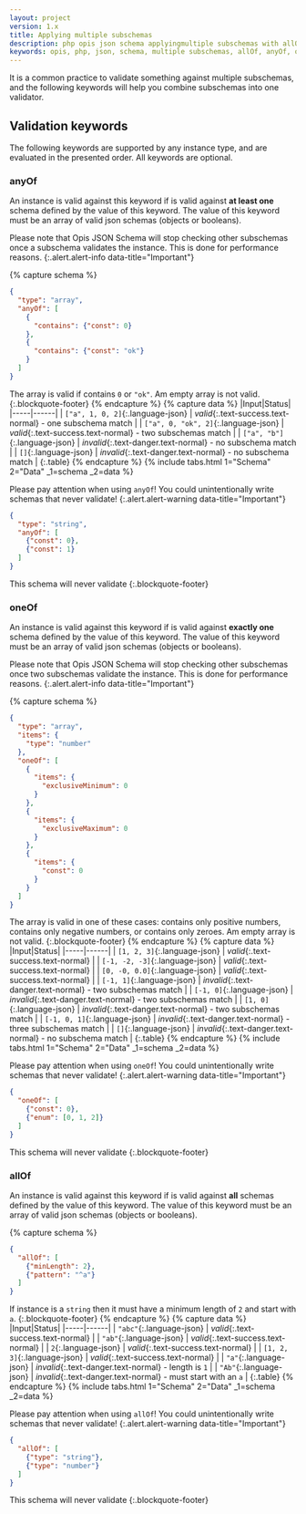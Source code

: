 ```yaml
---
layout: project
version: 1.x
title: Applying multiple subschemas
description: php opis json schema applyingmultiple subschemas with allOf, anyOf, oneOf
keywords: opis, php, json, schema, multiple subschemas, allOf, anyOf, oneOf
---
```


It is a common practice to validate something against multiple subschemas,
and the following keywords will help you combine subschemas into one validator.

## Validation keywords

The following keywords are supported by any instance type, and are evaluated in
the presented order. All keywords are optional.

### anyOf

An instance is valid against this keyword if is valid against **at least one** schema
defined by the value of this keyword. 
The value of this keyword must be an array of valid json schemas (objects or booleans).

Please note that Opis JSON Schema will stop checking other subschemas once
a subschema validates the instance. This is done for performance reasons.
{:.alert.alert-info data-title="Important"}


{% capture schema %}
```json
{
  "type": "array",
  "anyOf": [
    {
      "contains": {"const": 0}
    },
    {
      "contains": {"const": "ok"}
    }
  ]
}
```

The array is valid if contains `0` or `"ok"`.  Am empty array is not valid.
{:.blockquote-footer}
{% endcapture %}
{% capture data %}
|Input|Status|
|-----|------|
| `["a", 1, 0, 2]`{:.language-json} | *valid*{:.text-success.text-normal} - one subschema match |
| `["a", 0, "ok", 2]`{:.language-json} | *valid*{:.text-success.text-normal} - two subschemas match |
| `["a", "b"]`{:.language-json} | *invalid*{:.text-danger.text-normal} - no subschema match |
| `[]`{:.language-json} | *invalid*{:.text-danger.text-normal} - no subschema match |
{:.table}
{% endcapture %}
{% include tabs.html 1="Schema" 2="Data" _1=schema _2=data %}


Please pay attention when using `anyOf`!
You could unintentionally write schemas that never validate!
{:.alert.alert-warning data-title="Important"}

```json
{
  "type": "string",
  "anyOf": [
    {"const": 0},
    {"const": 1}
  ]
}
```
This schema will never validate
{:.blockquote-footer}

### oneOf

An instance is valid against this keyword if is valid against **exactly one** schema
defined by the value of this keyword. 
The value of this keyword must be an array of valid json schemas (objects or booleans).

Please note that Opis JSON Schema will stop checking other subschemas once
two subschemas validate the instance. This is done for performance reasons.
{:.alert.alert-info data-title="Important"}

{% capture schema %}
```json
{
  "type": "array",
  "items": {
    "type": "number"  
  },
  "oneOf": [
    {
      "items": {
        "exclusiveMinimum": 0
      }
    },
    {
      "items": {
        "exclusiveMaximum": 0
      }
    },
    {
      "items": {
        "const": 0
      }
    }
  ]
}
```

The array is valid in one of these cases: contains only positive numbers,
contains only negative numbers, or contains only zeroes. 
Am empty array is not valid.
{:.blockquote-footer}
{% endcapture %}
{% capture data %}
|Input|Status|
|-----|------|
| `[1, 2, 3]`{:.language-json} | *valid*{:.text-success.text-normal} |
| `[-1, -2, -3]`{:.language-json} | *valid*{:.text-success.text-normal} |
| `[0, -0, 0.0]`{:.language-json} | *valid*{:.text-success.text-normal} |
| `[-1, 1]`{:.language-json} | *invalid*{:.text-danger.text-normal} - two subschemas match |
| `[-1, 0]`{:.language-json} | *invalid*{:.text-danger.text-normal} - two subschemas match |
| `[1, 0]`{:.language-json} | *invalid*{:.text-danger.text-normal} - two subschemas match |
| `[-1, 0, 1]`{:.language-json} | *invalid*{:.text-danger.text-normal} - three subschemas match |
| `[]`{:.language-json} | *invalid*{:.text-danger.text-normal} - no subschema match |
{:.table}
{% endcapture %}
{% include tabs.html 1="Schema" 2="Data" _1=schema _2=data %}


Please pay attention when using `oneOf`!
You could unintentionally write schemas that never validate!
{:.alert.alert-warning data-title="Important"}

```json
{
  "oneOf": [
    {"const": 0},
    {"enum": [0, 1, 2]}
  ]
}
```
This schema will never validate
{:.blockquote-footer}

### allOf

An instance is valid against this keyword if is valid against **all** schemas
defined by the value of this keyword. 
The value of this keyword must be an array of valid json schemas (objects or booleans).

{% capture schema %}
```json
{
  "allOf": [
    {"minLength": 2},
    {"pattern": "^a"}
  ]
}
```

If instance is a `string` then it must have a minimum length of `2` and start with `a`.
{:.blockquote-footer}
{% endcapture %}
{% capture data %}
|Input|Status|
|-----|------|
| `"abc"`{:.language-json} | *valid*{:.text-success.text-normal} |
| `"ab"`{:.language-json} | *valid*{:.text-success.text-normal} |
| `2`{:.language-json} | *valid*{:.text-success.text-normal} |
| `[1, 2, 3]`{:.language-json} | *valid*{:.text-success.text-normal} |
| `"a"`{:.language-json} | *invalid*{:.text-danger.text-normal} - length is `1` |
| `"Ab"`{:.language-json} | *invalid*{:.text-danger.text-normal} - must start with an `a` |
{:.table}
{% endcapture %}
{% include tabs.html 1="Schema" 2="Data" _1=schema _2=data %}


Please pay attention when using `allOf`!
You could unintentionally write schemas that never validate!
{:.alert.alert-warning data-title="Important"}

```json
{
  "allOf": [
    {"type": "string"},
    {"type": "number"}
  ]
}
```
This schema will never validate
{:.blockquote-footer}
